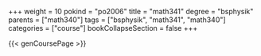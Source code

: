 +++
weight = 10
pokind = "po2006"
title = "math341"
degree = "bsphysik"
parents = ["math340"]
tags = ["bsphysik", "math341", "math340"]
categories = ["course"]
bookCollapseSection = false
+++

{{< genCoursePage >}}
